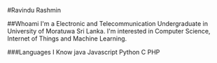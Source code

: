 #Ravindu Rashmin

##Whoami
I'm a Electronic and Telecommunication Undergraduate in University of Moratuwa Sri Lanka. I'm interested in Computer Science, Internet of Things and Machine Learning.

###Languages I Know
java
Javascript
Python
C
PHP